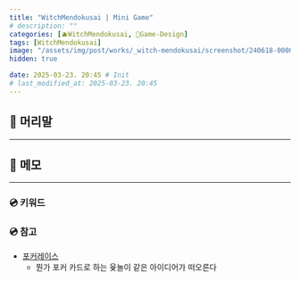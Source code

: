 ```yaml
---
title: "WitchMendokusai | Mini Game"
# description: ""
categories: [🫐WitchMendokusai, 🥑Game-Design]
tags: [WitchMendokusai]
image: "/assets/img/post/works/_witch-mendokusai/screenshot/240618-000000.png"
hidden: true

date: 2025-03-23. 20:45 # Init
# last_modified_at: 2025-03-23. 20:45
---
```


## 📀 머리말

---

## 📀 메모

---

### 💿 키워드

### 💿 참고

- [포커레이스](https://x.com/DopamineClip/status/1849355528272851334)
  - 뭔가 포커 카드로 하는 윷놀이 같은 아이디어가 떠오른다
